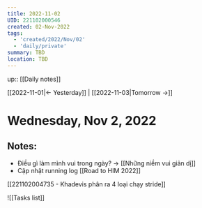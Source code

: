 ```yaml
---
title: 2022-11-02
UID: 221102000546
created: 02-Nov-2022
tags:
  - 'created/2022/Nov/02'
  - 'daily/private'
summary: TBD
location: TBD
---
```

up:: [[Daily notes]]

[[2022-11-01|<- Yesterday]] | [[2022-11-03|Tomorrow ->]]
# Wednesday, Nov 2, 2022

## Notes:

- Điều gì làm mình vui trong ngày? -> [[Những niềm vui giản dị]]
- Cập nhật running log [[Road to HIM 2022]]

[[221102004735 - Khadevis phân ra 4 loại chạy stride]]

![[Tasks list]]


